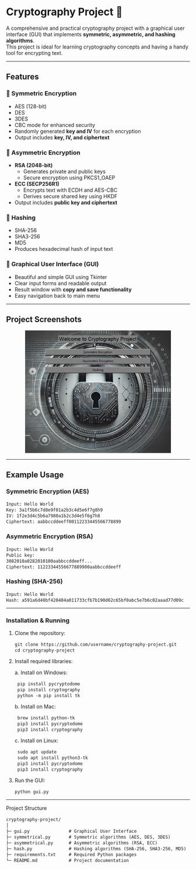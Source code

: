 # Cryptography Project 🔐

A comprehensive and practical cryptography project with a graphical user interface (GUI) that implements **symmetric, asymmetric, and hashing algorithms**.  
This project is ideal for learning cryptography concepts and having a handy tool for encrypting text.

---

## Features

### 🔹 Symmetric Encryption
- AES (128-bit)
- DES
- 3DES
- CBC mode for enhanced security
- Randomly generated **key and IV** for each encryption
- Output includes **key, IV, and ciphertext**

### 🔹 Asymmetric Encryption
- **RSA (2048-bit)**
  - Generates private and public keys
  - Secure encryption using PKCS1_OAEP
- **ECC (SECP256R1)**
  - Encrypts text with ECDH and AES-CBC
  - Derives secure shared key using HKDF
- Output includes **public key and ciphertext**

### 🔹 Hashing
- SHA-256
- SHA3-256
- MD5
- Produces hexadecimal hash of input text

### 🔹 Graphical User Interface (GUI)
- Beautiful and simple GUI using Tkinter
- Clear input forms and readable output
- Result window with **copy and save functionality**
- Easy navigation back to main menu

---

## Project Screenshots
<p align="center">
  <img src="https://github.com/AmirMahbob/Cryptography-Project/blob/main/picture.png?raw=true" alt="Cryptography GUI" width="400"/>
</p>

---

## Example Usage

### Symmetric Encryption (AES)
```text
Input: Hello World
Key: 3a1f5b6c7d8e9f01a2b3c4d5e6f7g8h9
IV: 1f2e3d4c5b6a7980a1b2c3d4e5f6g7h8
Ciphertext: aabbccddeeff00112233445566778899
```
### Asymmetric Encryption (RSA)
```
Input: Hello World
Public key:
3082010a0282010100aabbccddeeff...
Ciphertext: 11223344556677889900aabbccddeeff
```
### Hashing (SHA-256)
```
Input: Hello World
Hash: a591a6d40bf420404a011733cfb7b190d62c65bf0abc5e7b6c02aaad77d09c
```

---

### Installation & Running
1. Clone the repository:
   ```
   git clone https://github.com/username/cryptography-project.git
   cd cryptography-project
   ```

2. Install required libraries:

    a. Install on Windows:
     ```
      pip install pycryptodome
      pip install cryptography
      python -m pip install tk
     ```
    b. Install on Mac:
     ```
      brew install python-tk  
      pip3 install pycryptodome
      pip3 install cryptography
     ```
   c. Install on Linux:
     ```
      sudo apt update
      sudo apt install python3-tk
      pip3 install pycryptodome
      pip3 install cryptography
     ```
4. Run the GUI:
   ```
   python gui.py
   ```

---

Project Structure
```
cryptography-project/
│
├─ gui.py               # Graphical User Interface
├─ symmetrical.py       # Symmetric algorithms (AES, DES, 3DES)
├─ asymmetrical.py      # Asymmetric algorithms (RSA, ECC)
├─ hash.py              # Hashing algorithms (SHA-256, SHA3-256, MD5)
├─ requirements.txt     # Required Python packages
└─ README.md            # Project documentation
```
